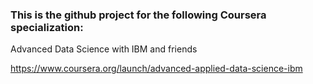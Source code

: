 ### This is the github project for the following Coursera specialization:

Advanced Data Science with IBM and friends

https://www.coursera.org/launch/advanced-applied-data-science-ibm
